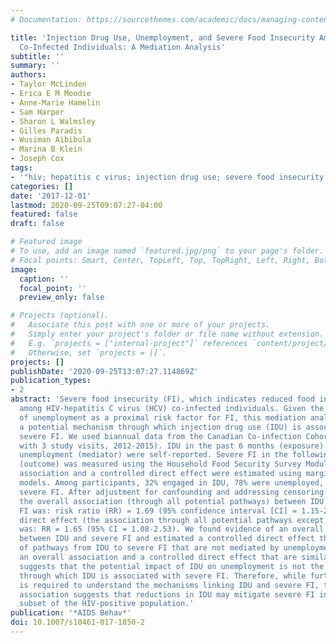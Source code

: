 ```yaml
---
# Documentation: https://sourcethemes.com/academic/docs/managing-content/

title: 'Injection Drug Use, Unemployment, and Severe Food Insecurity Among HIV-HCV
  Co-Infected Individuals: A Mediation Analysis'
subtitle: ''
summary: ''
authors:
- Taylor McLinden
- Erica E M Moodie
- Anne-Marie Hamelin
- Sam Harper
- Sharon L Walmsley
- Gilles Paradis
- Wusiman Aibibula
- Marina B Klein
- Joseph Cox
tags:
- '"hiv; hepatitis c virus; injection drug use; severe food insecurity; unemployment"'
categories: []
date: '2017-12-01'
lastmod: 2020-09-25T09:07:27-04:00
featured: false
draft: false

# Featured image
# To use, add an image named `featured.jpg/png` to your page's folder.
# Focal points: Smart, Center, TopLeft, Top, TopRight, Left, Right, BottomLeft, Bottom, BottomRight.
image:
  caption: ''
  focal_point: ''
  preview_only: false

# Projects (optional).
#   Associate this post with one or more of your projects.
#   Simply enter your project's folder or file name without extension.
#   E.g. `projects = ["internal-project"]` references `content/project/deep-learning/index.md`.
#   Otherwise, set `projects = []`.
projects: []
publishDate: '2020-09-25T13:07:27.114869Z'
publication_types:
- 2
abstract: 'Severe food insecurity (FI), which indicates reduced food intake, is common
  among HIV-hepatitis C virus (HCV) co-infected individuals. Given the importance
  of unemployment as a proximal risk factor for FI, this mediation analysis examines
  a potential mechanism through which injection drug use (IDU) is associated with
  severe FI. We used biannual data from the Canadian Co-infection Cohort (N = 429
  with 3 study visits, 2012-2015). IDU in the past 6 months (exposure) and current
  unemployment (mediator) were self-reported. Severe FI in the following 6 months
  (outcome) was measured using the Household Food Security Survey Module. An overall
  association and a controlled direct effect were estimated using marginal structural
  models. Among participants, 32% engaged in IDU, 78% were unemployed, and 29% experienced
  severe FI. After adjustment for confounding and addressing censoring through weighting,
  the overall association (through all potential pathways) between IDU and severe
  FI was: risk ratio (RR) = 1.69 (95% confidence interval [CI] = 1.15-2.48). The controlled
  direct effect (the association through all potential pathways except that of unemployment)
  was: RR = 1.65 (95% CI = 1.08-2.53). We found evidence of an overall association
  between IDU and severe FI and estimated a controlled direct effect that is suggestive
  of pathways from IDU to severe FI that are not mediated by unemployment. Specifically,
  an overall association and a controlled direct effect that are similar in magnitude
  suggests that the potential impact of IDU on unemployment is not the primary mechanism
  through which IDU is associated with severe FI. Therefore, while further research
  is required to understand the mechanisms linking IDU and severe FI, the strong overall
  association suggests that reductions in IDU may mitigate severe FI in this vulnerable
  subset of the HIV-positive population.'
publication: '*AIDS Behav*'
doi: 10.1007/s10461-017-1850-2
---
```

